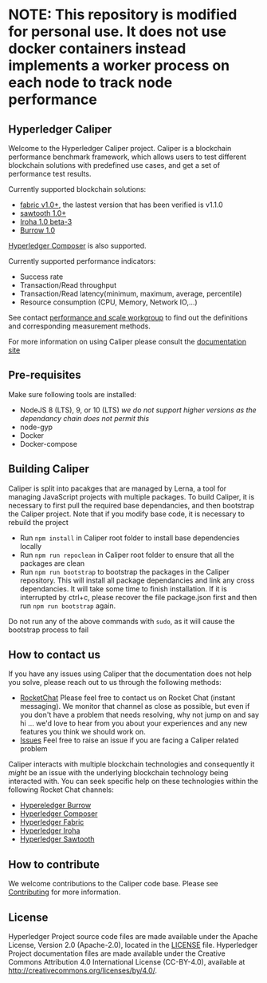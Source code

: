 # **NOTE: This repository is modified for personal use. It does not use docker containers instead implements a worker process on each node to track node performance**   


## Hyperledger Caliper

Welcome to the Hyperledger Caliper project. Caliper is a blockchain performance benchmark framework, which allows users to test different blockchain solutions with predefined use cases, and get a set of performance test results.

Currently supported blockchain solutions:
* [fabric v1.0+](https://github.com/hyperledger/fabric), the lastest version that has been verified is v1.1.0
* [sawtooth 1.0+](https://github.com/hyperledger/sawtooth-core)
* [Iroha 1.0 beta-3](https://github.com/hyperledger/iroha)
* [Burrow 1.0](https://github.com/hyperledger/burrow)

[Hyperledger Composer](https://github.com/hyperledger/composer) is also supported.

Currently supported performance indicators:
* Success rate
* Transaction/Read throughput
* Transaction/Read latency(minimum, maximum, average, percentile)
* Resource consumption (CPU, Memory, Network IO,...)

See contact [performance and scale workgroup](https://chat.hyperledger.org/channel/performance-and-scale-wg) to find out the definitions and corresponding measurement methods.  

For more information on using Caliper please consult the [documentation site](https://hyperledger.github.io/caliper/)

## Pre-requisites

Make sure following tools are installed:
* NodeJS 8 (LTS), 9, or 10 (LTS) *we do not support higher versions as the dependancy chain does not permit this*
* node-gyp
* Docker
* Docker-compose

## Building Caliper
Caliper is split into pacakges that are managed by Lerna, a tool for managing JavaScript projects with multiple packages. To build Caliper, it is necessary to first pull the required base dependancies, and then bootstrap the Caliper project. Note that if you modify base code, it is necessary to rebuild the project

* Run `npm install` in Caliper root folder to install base dependencies locally
* Run `npm run repoclean` in Caliper root folder to ensure that all the packages are clean
* Run `npm run bootstrap` to bootstrap the packages in the Caliper repository. This will install all package dependancies and link any cross dependancies. It will take some time to finish installation. If it is interrupted by ctrl+c, please recover the file package.json first and then run `npm run bootstrap` again.

Do not run any of the above commands with `sudo`, as it will cause the bootstrap process to fail

## How to contact us

If you have any issues using Caliper that the documentation does not help you solve, please reach out to us through the following methods:
* [RocketChat](https://chat.hyperledger.org/channel/caliper) Please feel free to contact us on Rocket Chat (instant messaging). We monitor that channel as close as possible, but even if you don't have a problem that needs resolving, why not jump on and say hi ... we'd love to hear from you about your experiences and any new features you think we should work on.
* [Issues](https://github.com/hyperledger/caliper/issues) Feel free to raise an issue if you are facing a Caliper related problem

Caliper interacts with multiple blockchain technologies and consequently it *might* be an issue with the underlying blockchain technology being interacted with. You can seek specific help on these technologies within the following Rocket Chat channels:
* [Hypereledger Burrow](https://chat.hyperledger.org/channel/burrow)
* [Hyperledger Composer](https://chat.hyperledger.org/channel/composer)
* [Hyperledger Fabric](https://chat.hyperledger.org/channel/fabric)
* [Hyperledger Iroha](https://chat.hyperledger.org/channel/iroha)
* [Hyperledger Sawtooth](https://chat.hyperledger.org/channel/sawtooth)

## How to contribute

We welcome contributions to the Caliper code base. Please see [Contributing](/CONTRIBUTING.md) for more information.

## License
Hyperledger Project source code files are made available under the Apache License, Version 2.0 (Apache-2.0), located in the [LICENSE](LICENSE) file. Hyperledger Project documentation files are made available under the Creative Commons Attribution 4.0 International License (CC-BY-4.0), available at http://creativecommons.org/licenses/by/4.0/.
